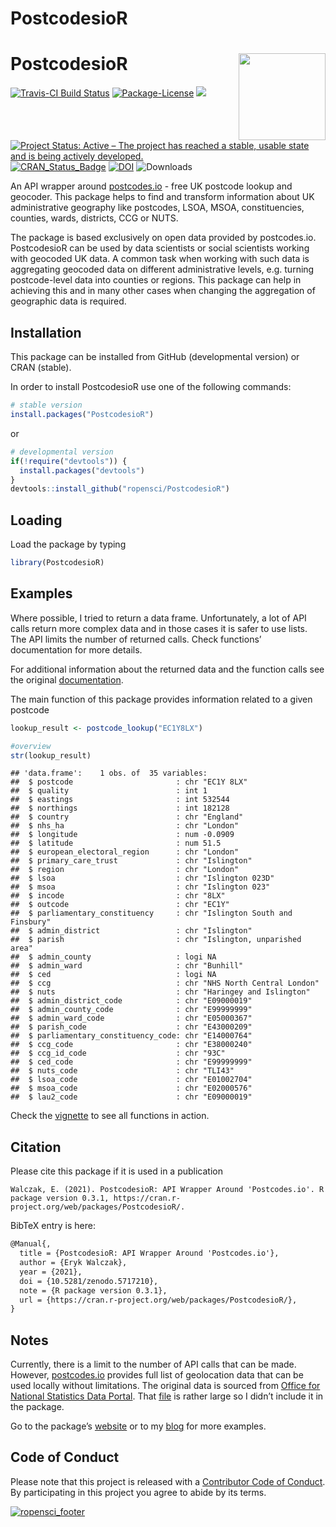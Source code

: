 PostcodesioR
================

# PostcodesioR <img src='man/figures/logo.png' align="right" height="139" />

[![Travis-CI Build
Status](https://travis-ci.org/ropensci/PostcodesioR.svg?branch=master)](https://travis-ci.org/ropensci/PostcodesioR)
[![Package-License](https://img.shields.io/badge/license-GPL--3-brightgreen.svg?style=flat)](https://www.gnu.org/licenses/gpl-3.0.html)
[![](https://badges.ropensci.org/176_status.svg)](https://github.com/ropensci/software-review/issues/176)
[![Project Status: Active – The project has reached a stable, usable
state and is being actively
developed.](https://www.repostatus.org/badges/latest/active.svg)](https://www.repostatus.org/)
[![CRAN\_Status\_Badge](https://www.r-pkg.org/badges/version/PostcodesioR)](https://cran.r-project.org/package=PostcodesioR)
[![DOI](https://zenodo.org/badge/64221541.svg)](https://zenodo.org/badge/latestdoi/64221541)
![Downloads](https://cranlogs.r-pkg.org/badges/grand-total/PostcodesioR)

An API wrapper around [postcodes.io](https://postcodes.io/) - free UK
postcode lookup and geocoder. This package helps to find and transform
information about UK administrative geography like postcodes, LSOA,
MSOA, constituencies, counties, wards, districts, CCG or NUTS.

The package is based exclusively on open data provided by postcodes.io.
PostcodesioR can be used by data scientists or social scientists working
with geocoded UK data. A common task when working with such data is
aggregating geocoded data on different administrative levels,
e.g. turning postcode-level data into counties or regions. This package
can help in achieving this and in many other cases when changing the
aggregation of geographic data is required.

## Installation

This package can be installed from GitHub (developmental version) or
CRAN (stable).

In order to install PostcodesioR use one of the following commands:

``` r
# stable version
install.packages("PostcodesioR")
```

or

``` r
# developmental version
if(!require("devtools")) {
  install.packages("devtools")
}
devtools::install_github("ropensci/PostcodesioR")
```

## Loading

Load the package by typing

``` r
library(PostcodesioR)
```

## Examples

Where possible, I tried to return a data frame. Unfortunately, a lot of
API calls return more complex data and in those cases it is safer to use
lists. The API limits the number of returned calls. Check functions’
documentation for more details.

For additional information about the returned data and the function
calls see the original [documentation](https://postcodes.io/docs).

The main function of this package provides information related to a
given postcode

``` r
lookup_result <- postcode_lookup("EC1Y8LX")

#overview
str(lookup_result)
```

    ## 'data.frame':    1 obs. of  35 variables:
    ##  $ postcode                       : chr "EC1Y 8LX"
    ##  $ quality                        : int 1
    ##  $ eastings                       : int 532544
    ##  $ northings                      : int 182128
    ##  $ country                        : chr "England"
    ##  $ nhs_ha                         : chr "London"
    ##  $ longitude                      : num -0.0909
    ##  $ latitude                       : num 51.5
    ##  $ european_electoral_region      : chr "London"
    ##  $ primary_care_trust             : chr "Islington"
    ##  $ region                         : chr "London"
    ##  $ lsoa                           : chr "Islington 023D"
    ##  $ msoa                           : chr "Islington 023"
    ##  $ incode                         : chr "8LX"
    ##  $ outcode                        : chr "EC1Y"
    ##  $ parliamentary_constituency     : chr "Islington South and Finsbury"
    ##  $ admin_district                 : chr "Islington"
    ##  $ parish                         : chr "Islington, unparished area"
    ##  $ admin_county                   : logi NA
    ##  $ admin_ward                     : chr "Bunhill"
    ##  $ ced                            : logi NA
    ##  $ ccg                            : chr "NHS North Central London"
    ##  $ nuts                           : chr "Haringey and Islington"
    ##  $ admin_district_code            : chr "E09000019"
    ##  $ admin_county_code              : chr "E99999999"
    ##  $ admin_ward_code                : chr "E05000367"
    ##  $ parish_code                    : chr "E43000209"
    ##  $ parliamentary_constituency_code: chr "E14000764"
    ##  $ ccg_code                       : chr "E38000240"
    ##  $ ccg_id_code                    : chr "93C"
    ##  $ ced_code                       : chr "E99999999"
    ##  $ nuts_code                      : chr "TLI43"
    ##  $ lsoa_code                      : chr "E01002704"
    ##  $ msoa_code                      : chr "E02000576"
    ##  $ lau2_code                      : chr "E09000019"

Check the
[vignette](https://docs.ropensci.org/PostcodesioR/articles/Introduction.html)
to see all functions in action.

## Citation

Please cite this package if it is used in a publication

`Walczak, E. (2021). PostcodesioR: API Wrapper Around 'Postcodes.io'. R package version 0.3.1, https://cran.r-project.org/web/packages/PostcodesioR/.`

BibTeX entry is here:

``` latex
@Manual{,
  title = {PostcodesioR: API Wrapper Around 'Postcodes.io'},
  author = {Eryk Walczak},
  year = {2021},
  doi = {10.5281/zenodo.5717210},
  note = {R package version 0.3.1},
  url = {https://cran.r-project.org/web/packages/PostcodesioR/},
}
```

## Notes

Currently, there is a limit to the number of API calls that can be made.
However, [postcodes.io](https://postcodes.io/) provides full list of
geolocation data that can be used locally without limitations. The
original data is sourced from [Office for National Statistics Data
Portal](https://geoportal.statistics.gov.uk/). That
[file](https://github.com/ideal-postcodes/postcodes.io/blob/master/latest)
is rather large so I didn’t include it in the package.

Go to the package’s [website](https://docs.ropensci.org/PostcodesioR/)
or to my [blog](https://walczak.org/tag/postcodesior/) for more
examples.

## Code of Conduct

Please note that this project is released with a [Contributor Code of
Conduct](https://github.com/ropensci/PostcodesioR/blob/master/CONDUCT.md).
By participating in this project you agree to abide by its terms.

[![ropensci\_footer](https://ropensci.org/public_images/ropensci_footer.png)](https://ropensci.org)
